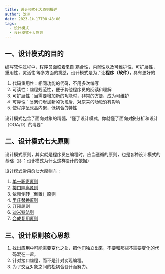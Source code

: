 ```yaml
---
title: 设计模式七大原则概述
author: 汶泽
date: 2023-10-17T08:48:00
tags:
  - 设计模式
  - 设计模式七大原则
---
```

## 一、设计模式的目的

编写软件过程中，程序员面临着来自 耦合性，内聚性以及可维护性，可扩展性，重用性，灵活性 等多方面的挑战，设计模式是为了让**程序（软件）**，具有更好的

1. 代码重用性：相同功能的代码，不用多次编写
2. 可读性：编程规范性，便于其他程序员的阅读和理解
3. 可扩展性：当需要增加新的功能时，非常的方便，成为可维护
4. 可靠性：当我们增加新的功能后，对原来的功能没有影响
5. 使程序呈现高内聚，低耦合的特性

设计模式包含了面向对象的精髓，“懂了设计模式，你就懂了面向对象分析和设计（OOA/D）的精要”

## 二、设计模式七大原则

设计模式原则，其实就是程序员在编程时，应当遵循的原则，也是各种设计模式的基础（即：设计模式为什么这样设计的依据）

设计模式常用的七大原则有：

1. [单一职责原则](001-单一职责原则.md)
2. [接口隔离原则](002-接口隔离原则.md)
3. [依赖倒转（倒置）原则](003-依赖倒转原则.md)
4. [里氏替换原则](004-里氏替换原则.md)
5. [开闭原则](005-开闭原则.md)
6. [迪米特法则](006-迪米特法则.md)
7. [合成复用原则](007-合成复用原则.md)

## 三、设计原则核心思想

1. 找出应用中可能需要变化之处，把他们独立出来，不要和那些不需要变化的代码混在一起。
2. 针对接口编程，而不是针对实现编程。
3. 为了交互对象之间的松耦合设计而努力。